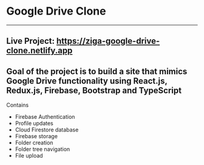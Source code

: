 # Google Drive Clone
---
Live Project: https://ziga-google-drive-clone.netlify.app
---
Goal of the project is to build a site that mimics Google Drive functionality using React.js, Redux.js, Firebase, Bootstrap and TypeScript
---
Contains

- Firebase Authentication
- Profile updates
- Cloud Firestore database
- Firebase storage
- Folder creation
- Folder tree navigation
- File upload
